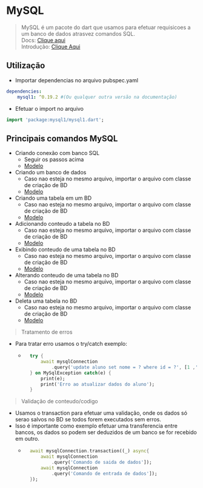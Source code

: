 # MySQL
>MySQL é um pacote do dart que usamos para efetuar requisicoes a um banco de dados atrasvez comandos SQL.<br>
Docs: [Clique aqui](https://pub.dev/packages/mysql1)<br>
Introdução: [Clique Aqui](/Dependencias/Rest-RestFull/MySQL/IntroSQL.md)
## Utilização
- Importar dependencias no arquivo pubspec.yaml
```yaml
dependencies:
    mysql1: ^0.19.2 #(Ou qualquer outra versão na documentação)
```
- Efetuar o import no arquivo
```dart
import 'package:mysql1/mysql1.dart';
```
## Principais comandos MySQL
- Criando conexão com banco SQL
    - Seguir os passos acima
    - [Modelo](../Rest-RestFull/MySQL/Modelos/Criando_ConexaoBD.md#)
- Criando um banco de dados
    - Caso nao esteja no mesmo arquivo, importar o arquivo com classe de criação de BD
    - [Modelo](../Rest-RestFull/MySQL/Modelos/Criando_database.md)
- Criando uma tabela em um BD
    - Caso nao esteja no mesmo arquivo, importar o arquivo com classe de criação de BD
    - [Modelo](../Rest-RestFull/MySQL/Modelos/Criando_tabela_no_BD.md)
- Adicionando conteudo a tabela no BD
    - Caso nao esteja no mesmo arquivo, importar o arquivo com classe de criação de BD
    - [Modelo](../Rest-RestFull/MySQL/Modelos/Adicionando_dados_ao_BD.md)
- Exibindo conteudo de uma tabela no BD
    - Caso nao esteja no mesmo arquivo, importar o arquivo com classe de criação de BD
    - [Modelo](../Rest-RestFull/MySQL/Modelos/Exibindo_dados_do_BD.md)
- Alterando conteudo de uma tabela no BD
    - Caso nao esteja no mesmo arquivo, importar o arquivo com classe de criação de BD
    - [Modelo](../Rest-RestFull/MySQL/Modelos/Alterando_dados_do_BD.md)
- Deleta uma tabela no BD
    - Caso nao esteja no mesmo arquivo, importar o arquivo com classe de criação de BD
    - [Modelo](../Rest-RestFull/MySQL/Modelos/Deleta_tabela_no_BD.md)
>Tratamento de erros
- Para tratar erro usamos o try/catch exemplo:
    - ```dart
        try {
            await mysqlConnection
                .query('update aluno set nome = ? where id = ?', [1 ,'JB Silvaaaa']);
        } on MySqlException catch(e) {
            print(e);
            print('Erro ao atualizar dados do aluno');
        }
        ```
>Validação de conteudo/codigo
- Usamos o transaction para efetuar uma validação, onde os dados só serao salvos no BD se todos forem executados sem erros.
- Isso é importante como exemplo efetuar uma transferencia entre bancos, os dados so podem ser deduzidos de um banco se for recebido em outro.
    - ```dart
        await mysqlConnection.transaction((_) async{
            await mysqlConnection
                .query('Comando de saida de dados']);
            await mysqlConnection
                .query('Comando de entrada de dados']);
        });
        ```